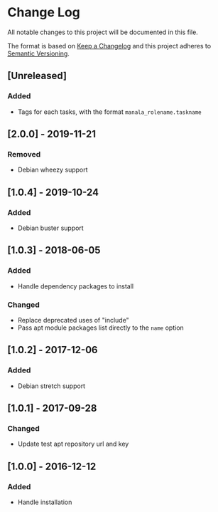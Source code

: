 # Change Log
All notable changes to this project will be documented in this file.

The format is based on [Keep a Changelog](http://keepachangelog.com/)
and this project adheres to [Semantic Versioning](http://semver.org/).

## [Unreleased]
### Added
- Tags for each tasks, with the format `manala_rolename.taskname`

## [2.0.0] - 2019-11-21
### Removed
- Debian wheezy support

## [1.0.4] - 2019-10-24
### Added
- Debian buster support

## [1.0.3] - 2018-06-05
### Added
- Handle dependency packages to install

### Changed
- Replace deprecated uses of "include"
- Pass apt module packages list directly to the `name` option

## [1.0.2] - 2017-12-06
### Added
- Debian stretch support

## [1.0.1] - 2017-09-28
### Changed
- Update test apt repository url and key

## [1.0.0] - 2016-12-12
### Added
- Handle installation
